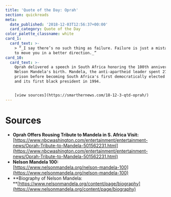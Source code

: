 ```yaml
---
title: 'Quote of the Day: Oprah'
section: quickreads
meta:
  date_published: '2018-12-03T12:56:37+00:00'
  card_category: Quote of the Day
color_palette_classname: white
card_1:
  card_text: >-
    > “_I say there’s no such thing as failure. Failure is just a mistake trying
    to move you in a better direction._”
card_10:
  card_text: >-
    Oprah delivered a speech in South Africa honoring the 100th anniversary of
    Nelson Mandela's birth. Mandela, the anti-apartheid leader spent 27 years in
    prison before becoming South Africa's first democratically elected president
    and its first black president in 1994.


    [view sources](https://smarthernews.com/18-12-3-qtd-oprah/)
---
```

Sources
=======

*   **Oprah Offers Rousing Tribute to Mandela in S. Africa Visit:**  
    [https://www.nbcwashington.com/entertainment/entertainment-news/Oprah-Tribute-to-Mandela-501562231.html](https://www.nbcwashington.com/entertainment/entertainment-news/Oprah-Tribute-to-Mandela-501562231.html)
*   **Nelson Mandela 100:**  
    [https://www.nelsonmandela.org/nelson-mandela-100](https://www.nelsonmandela.org/nelson-mandela-100)
*   **Biography of Nelson Mandela:  
    **[https://www.nelsonmandela.org/content/page/biography](https://www.nelsonmandela.org/content/page/biography)